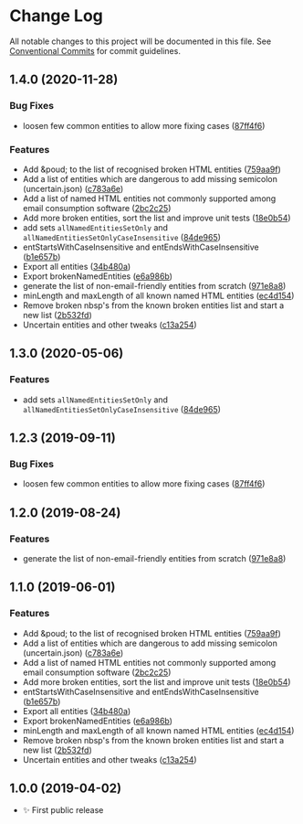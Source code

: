 # Change Log

All notable changes to this project will be documented in this file.
See [Conventional Commits](https://conventionalcommits.org) for commit guidelines.

## 1.4.0 (2020-11-28)

### Bug Fixes

- loosen few common entities to allow more fixing cases ([87ff4f6](https://git.sr.ht/~royston/codsen/commits/87ff4f6dca32c7764b14b3d0f1bda3194eeec945))

### Features

- Add &poud; to the list of recognised broken HTML entities ([759aa9f](https://git.sr.ht/~royston/codsen/commits/759aa9f3e410243b885200ef7120ccc795d8fdaa))
- Add a list of entities which are dangerous to add missing semicolon (uncertain.json) ([c783a6e](https://git.sr.ht/~royston/codsen/commits/c783a6e9eb68a96f141788841876921dc4de7588))
- Add a list of named HTML entities not commonly supported among email consumption software ([2bc2c25](https://git.sr.ht/~royston/codsen/commits/2bc2c25ab941017116dd20a75a7a545dde54db99))
- Add more broken entities, sort the list and improve unit tests ([18e0b54](https://git.sr.ht/~royston/codsen/commits/18e0b548cb8bd9bfa774802d25b8f9c55a8fad24))
- add sets `allNamedEntitiesSetOnly` and `allNamedEntitiesSetOnlyCaseInsensitive` ([84de965](https://git.sr.ht/~royston/codsen/commits/84de965ae31eee50d3c08733f9750a8fbe8a7299))
- entStartsWithCaseInsensitive and entEndsWithCaseInsensitive ([b1e657b](https://git.sr.ht/~royston/codsen/commits/b1e657b5a21a251bd18fcda30311f7f3bc11616c))
- Export all entities ([34b480a](https://git.sr.ht/~royston/codsen/commits/34b480add617da2e1c0824837cc737236b26222d))
- Export brokenNamedEntities ([e6a986b](https://git.sr.ht/~royston/codsen/commits/e6a986b78ae50263f265a6d9f3a10029a3cfb30e))
- generate the list of non-email-friendly entities from scratch ([971e8a8](https://git.sr.ht/~royston/codsen/commits/971e8a86b772bf5c28c865cef649fc4899364f2a))
- minLength and maxLength of all known named HTML entities ([ec4d154](https://git.sr.ht/~royston/codsen/commits/ec4d154afa2fb53583ccaef9c868c8f34e2b15a3))
- Remove broken nbsp's from the known broken entities list and start a new list ([2b532fd](https://git.sr.ht/~royston/codsen/commits/2b532fd2d5e5a1fcafab4f9de932a0b2eead704f))
- Uncertain entities and other tweaks ([c13a254](https://git.sr.ht/~royston/codsen/commits/c13a254edcbe5e35c9a38dcefac2756c5d5aacf1))

## 1.3.0 (2020-05-06)

### Features

- add sets `allNamedEntitiesSetOnly` and `allNamedEntitiesSetOnlyCaseInsensitive` ([84de965](https://gitlab.com/codsen/codsen/commit/84de965ae31eee50d3c08733f9750a8fbe8a7299))

## 1.2.3 (2019-09-11)

### Bug Fixes

- loosen few common entities to allow more fixing cases ([87ff4f6](https://gitlab.com/codsen/codsen/commit/87ff4f6))

## 1.2.0 (2019-08-24)

### Features

- generate the list of non-email-friendly entities from scratch ([971e8a8](https://gitlab.com/codsen/codsen/commit/971e8a8))

## 1.1.0 (2019-06-01)

### Features

- Add &poud; to the list of recognised broken HTML entities ([759aa9f](https://gitlab.com/codsen/codsen/commit/759aa9f))
- Add a list of entities which are dangerous to add missing semicolon (uncertain.json) ([c783a6e](https://gitlab.com/codsen/codsen/commit/c783a6e))
- Add a list of named HTML entities not commonly supported among email consumption software ([2bc2c25](https://gitlab.com/codsen/codsen/commit/2bc2c25))
- Add more broken entities, sort the list and improve unit tests ([18e0b54](https://gitlab.com/codsen/codsen/commit/18e0b54))
- entStartsWithCaseInsensitive and entEndsWithCaseInsensitive ([b1e657b](https://gitlab.com/codsen/codsen/commit/b1e657b))
- Export all entities ([34b480a](https://gitlab.com/codsen/codsen/commit/34b480a))
- Export brokenNamedEntities ([e6a986b](https://gitlab.com/codsen/codsen/commit/e6a986b))
- minLength and maxLength of all known named HTML entities ([ec4d154](https://gitlab.com/codsen/codsen/commit/ec4d154))
- Remove broken nbsp's from the known broken entities list and start a new list ([2b532fd](https://gitlab.com/codsen/codsen/commit/2b532fd))
- Uncertain entities and other tweaks ([c13a254](https://gitlab.com/codsen/codsen/commit/c13a254))

## 1.0.0 (2019-04-02)

- ✨ First public release
